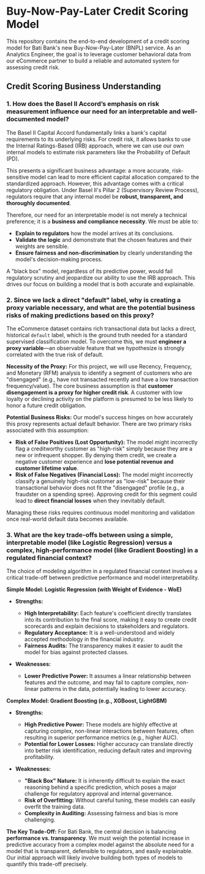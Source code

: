 # Buy-Now-Pay-Later Credit Scoring Model

This repository contains the end-to-end development of a credit scoring model for Bati Bank's new Buy-Now-Pay-Later (BNPL) service. As an Analytics Engineer, the goal is to leverage customer behavioral data from our eCommerce partner to build a reliable and automated system for assessing credit risk.

## Credit Scoring Business Understanding


### 1. How does the Basel II Accord’s emphasis on risk measurement influence our need for an interpretable and well-documented model?

The Basel II Capital Accord fundamentally links a bank's capital requirements to its underlying risks. For credit risk, it allows banks to use the Internal Ratings-Based (IRB) approach, where we can use our own internal models to estimate risk parameters like the Probability of Default (PD).

This presents a significant business advantage: a more accurate, risk-sensitive model can lead to more efficient capital allocation compared to the standardized approach. However, this advantage comes with a critical regulatory obligation. Under Basel II's Pillar 2 (Supervisory Review Process), regulators require that any internal model be **robust, transparent, and thoroughly documented**.

Therefore, our need for an interpretable model is not merely a technical preference; it is a **business and compliance necessity**. We must be able to:
* **Explain to regulators** how the model arrives at its conclusions.
* **Validate the logic** and demonstrate that the chosen features and their weights are sensible.
* **Ensure fairness and non-discrimination** by clearly understanding the model's decision-making process.

A "black box" model, regardless of its predictive power, would fail regulatory scrutiny and jeopardize our ability to use the IRB approach. This drives our focus on building a model that is both accurate and explainable.

### 2. Since we lack a direct "default" label, why is creating a proxy variable necessary, and what are the potential business risks of making predictions based on this proxy?

The eCommerce dataset contains rich transactional data but lacks a direct, historical `default` label, which is the ground truth needed for a standard supervised classification model. To overcome this, we must **engineer a proxy variable**—an observable feature that we hypothesize is strongly correlated with the true risk of default.

**Necessity of the Proxy:**
For this project, we will use Recency, Frequency, and Monetary (RFM) analysis to identify a segment of customers who are "disengaged" (e.g., have not transacted recently and have a low transaction frequency/value). The core business assumption is that **customer disengagement is a proxy for higher credit risk**. A customer with low loyalty or declining activity on the platform is presumed to be less likely to honor a future credit obligation.

**Potential Business Risks:**
Our model's success hinges on how accurately this proxy represents actual default behavior. There are two primary risks associated with this assumption:

* **Risk of False Positives (Lost Opportunity):** The model might incorrectly flag a creditworthy customer as "high-risk" simply because they are a new or infrequent shopper. By denying them credit, we create a negative customer experience and **lose potential revenue and customer lifetime value**.
* **Risk of False Negatives (Financial Loss):** The model might incorrectly classify a genuinely high-risk customer as "low-risk" because their transactional behavior does not fit the "disengaged" profile (e.g., a fraudster on a spending spree). Approving credit for this segment could lead to **direct financial losses** when they inevitably default.

Managing these risks requires continuous model monitoring and validation once real-world default data becomes available.

### 3. What are the key trade-offs between using a simple, interpretable model (like Logistic Regression) versus a complex, high-performance model (like Gradient Boosting) in a regulated financial context?

The choice of modeling algorithm in a regulated financial context involves a critical trade-off between predictive performance and model interpretability.

**Simple Model: Logistic Regression (with Weight of Evidence - WoE)**

* **Strengths:**
    * **High Interpretability:** Each feature's coefficient directly translates into its contribution to the final score, making it easy to create credit scorecards and explain decisions to stakeholders and regulators.
    * **Regulatory Acceptance:** It is a well-understood and widely accepted methodology in the financial industry.
    * **Fairness Audits:** The transparency makes it easier to audit the model for bias against protected classes.

* **Weaknesses:**
    * **Lower Predictive Power:** It assumes a linear relationship between features and the outcome, and may fail to capture complex, non-linear patterns in the data, potentially leading to lower accuracy.

**Complex Model: Gradient Boosting (e.g., XGBoost, LightGBM)**

* **Strengths:**
    * **High Predictive Power:** These models are highly effective at capturing complex, non-linear interactions between features, often resulting in superior performance metrics (e.g., higher AUC).
    * **Potential for Lower Losses:** Higher accuracy can translate directly into better risk identification, reducing default rates and improving profitability.

* **Weaknesses:**
    * **"Black Box" Nature:** It is inherently difficult to explain the exact reasoning behind a specific prediction, which poses a major challenge for regulatory approval and internal governance.
    * **Risk of Overfitting:** Without careful tuning, these models can easily overfit the training data.
    * **Complexity in Auditing:** Assessing fairness and bias is more challenging.

**The Key Trade-Off:**
For Bati Bank, the central decision is balancing **performance vs. transparency**. We must weigh the potential increase in predictive accuracy from a complex model against the absolute need for a model that is transparent, defensible to regulators, and easily explainable. Our initial approach will likely involve building both types of models to quantify this trade-off precisely.
